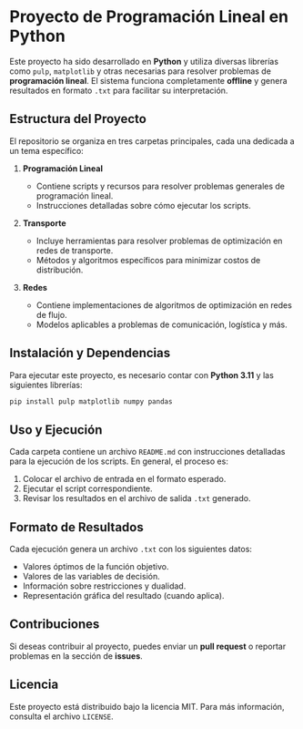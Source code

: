 # Proyecto de Programación Lineal en Python

Este proyecto ha sido desarrollado en **Python** y utiliza diversas librerías como `pulp`, `matplotlib` y otras necesarias para resolver problemas de **programación lineal**. El sistema funciona completamente **offline** y genera resultados en formato `.txt` para facilitar su interpretación.

## Estructura del Proyecto
El repositorio se organiza en tres carpetas principales, cada una dedicada a un tema específico:

1. **Programación Lineal**
   - Contiene scripts y recursos para resolver problemas generales de programación lineal.
   - Instrucciones detalladas sobre cómo ejecutar los scripts.
   
2. **Transporte**
   - Incluye herramientas para resolver problemas de optimización en redes de transporte.
   - Métodos y algoritmos específicos para minimizar costos de distribución.

3. **Redes**
   - Contiene implementaciones de algoritmos de optimización en redes de flujo.
   - Modelos aplicables a problemas de comunicación, logística y más.

## Instalación y Dependencias
Para ejecutar este proyecto, es necesario contar con **Python 3.11** y las siguientes librerías:

```bash
pip install pulp matplotlib numpy pandas
```

## Uso y Ejecución
Cada carpeta contiene un archivo `README.md` con instrucciones detalladas para la ejecución de los scripts. En general, el proceso es:

1. Colocar el archivo de entrada en el formato esperado.
2. Ejecutar el script correspondiente.
3. Revisar los resultados en el archivo de salida `.txt` generado.

## Formato de Resultados
Cada ejecución genera un archivo `.txt` con los siguientes datos:
- Valores óptimos de la función objetivo.
- Valores de las variables de decisión.
- Información sobre restricciones y dualidad.
- Representación gráfica del resultado (cuando aplica).

## Contribuciones
Si deseas contribuir al proyecto, puedes enviar un **pull request** o reportar problemas en la sección de **issues**.

## Licencia
Este proyecto está distribuido bajo la licencia MIT. Para más información, consulta el archivo `LICENSE`.

